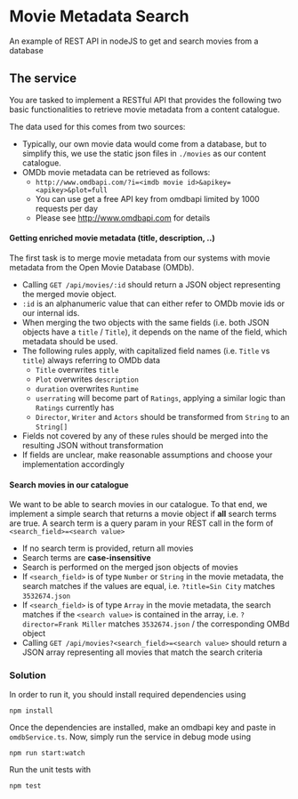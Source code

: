 # Movie Metadata Search

An example of REST API in nodeJS to get and search movies from a database

## The service

You are tasked to implement a RESTful API that provides the following two basic functionalities to retrieve movie metadata from a content catalogue.

The data used for this comes from two sources:

- Typically, our own movie data would come from a database, but to simplify this, we use the static json files in `./movies` as our content catalogue.
- OMDb movie metadata can be retrieved as follows:
  - `http://www.omdbapi.com/?i=<imdb movie id>&apikey=<apikey>&plot=full`
  - You can use get a free API key from omdbapi limited by 1000 requests per day
  - Please see http://www.omdbapi.com for details

#### Getting enriched movie metadata (title, description, ..)

The first task is to merge movie metadata from our systems with movie metadata from the Open Movie Database (OMDb).

- Calling `GET /api/movies/:id` should return a JSON object representing the merged movie object.
- `:id` is an alphanumeric value that can either refer to OMDb movie ids or our internal ids.
- When merging the two objects with the same fields (i.e. both JSON objects have a `title` / `Title`), it depends on the name of the field, which metadata should be used.
- The following rules apply, with capitalized field names (i.e. `Title` vs `title`) always referring to OMDb data
  - `Title` overwrites `title`
  - `Plot` overwrites `description`
  - `duration` overwrites `Runtime`
  - `userrating` will become part of `Ratings`, applying a similar logic than `Ratings` currently has
  - `Director`, `Writer` and `Actors` should be transformed from `String` to an `String[]`
- Fields not covered by any of these rules should be merged into the resulting JSON without transformation
- If fields are unclear, make reasonable assumptions and choose your implementation accordingly

#### Search movies in our catalogue

We want to be able to search movies in our catalogue. To that end, we implement a simple search that returns a movie object if **all** search terms are true. A search term is a query param in your REST call in the form of `<search_field>=<search value>`

- If no search term is provided, return all movies
- Search terms are **case-insensitive**
- Search is performed on the merged json objects of movies
- If `<search_field>` is of type `Number` or `String` in the movie metadata, the search matches if the values are equal, i.e. `?title=Sin City` matches `3532674.json`
- If `<search_field>` is of type `Array` in the movie metadata, the search matches if the `<search value>` is contained in the array, i.e. `?director=Frank Miller` matches `3532674.json` / the corresponding OMBd object
- Calling `GET /api/movies?<search_field>=<search value>` should return a JSON array representing all movies that match the search criteria

### Solution

In order to run it, you should install required dependencies using

```
npm install
```

Once the dependencies are installed, make an omdbapi key and paste in `omdbService.ts`. Now, simply run the service in debug mode using

```
npm run start:watch
```

Run the unit tests with

```
npm test
```
